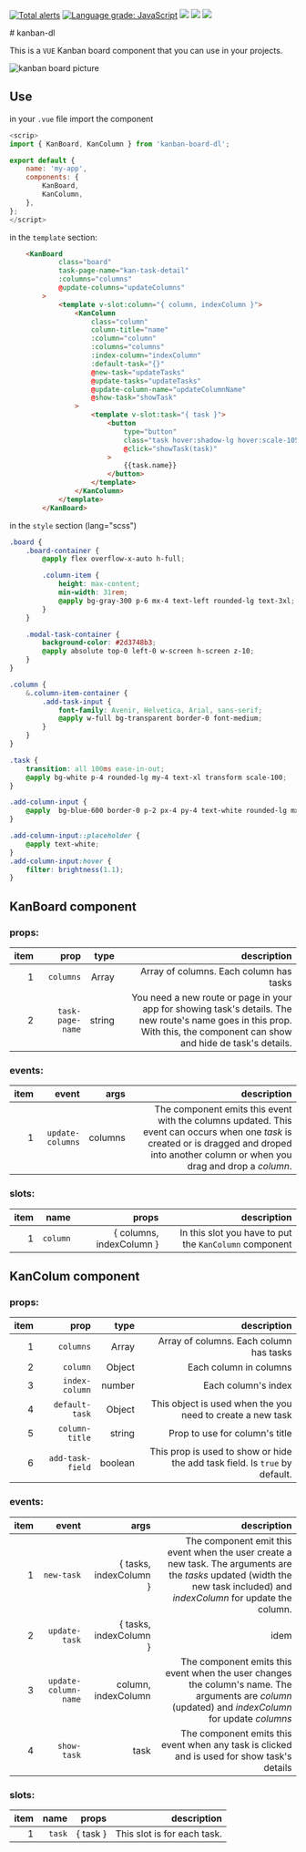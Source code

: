 <p align-center>
<a href="https://lgtm.com/projects/g/JoseJuan81/kanban-board-dl/alerts/"><img alt="Total alerts" src="https://img.shields.io/lgtm/alerts/g/JoseJuan81/kanban-board-dl.svg?logo=lgtm&logoWidth=18"/></a>
<a href="https://lgtm.com/projects/g/JoseJuan81/kanban-board-dl/context:javascript"><img alt="Language grade: JavaScript" src="https://img.shields.io/lgtm/grade/javascript/g/JoseJuan81/kanban-board-dl.svg?logo=lgtm&logoWidth=18"/></a>
<img src="https://img.shields.io/npm/dm/kanban-board-dl">
<img src="https://img.shields.io/github/license/josejuan81/kanban-board-dl">
<img src="https://img.shields.io/npm/v/kanban-board-dl">
</p>
# kanban-dl

This is a `VUE` Kanban board component that you can use in your projects.

<img src="https://japi-static.s3.amazonaws.com/undefined/Captura-de-Pantalla-2020-03-18-a-la%28s%29-18.45.56.png" alt="kanban board picture">

## Use
in your `.vue` file import the component
```js
<scrip>
import { KanBoard, KanColumn } from 'kanban-board-dl';

export default {
    name: 'my-app',
    components: {
        KanBoard,
        KanColumn,
    },
};
</script>
```
in the `template` section:
```html
    <KanBoard
			class="board"
			task-page-name="kan-task-detail"
			:columns="columns"
			@update-columns="updateColumns"
		>
			<template v-slot:column="{ column, indexColumn }">
				<KanColumn
					class="column"
					column-title="name"
					:column="column"
					:columns="columns"
					:index-column="indexColumn"
					:default-task="{}"
					@new-task="updateTasks"
					@update-tasks="updateTasks"
					@update-column-name="updateColumnName"
					@show-task="showTask"
				>
					<template v-slot:task="{ task }">
                        <button
                            type="button"
							class="task hover:shadow-lg hover:scale-105"
							@click="showTask(task)"
						>
							{{task.name}}
						</button>
					</template>
				</KanColumn>
			</template>
		</KanBoard>
```
in the `style` section (lang="scss")
```css
.board {
	.board-container {
		@apply flex overflow-x-auto h-full;

		.column-item {
			height: max-content;
			min-width: 31rem;
			@apply bg-gray-300 p-6 mx-4 text-left rounded-lg text-3xl;
		}
	}

	.modal-task-container {
		background-color: #2d3748b3;
		@apply absolute top-0 left-0 w-screen h-screen z-10;
	}
}

.column {
	&.column-item-container {
		.add-task-input {
			font-family: Avenir, Helvetica, Arial, sans-serif;
			@apply w-full bg-transparent border-0 font-medium;
		}
	}
}

.task {
	transition: all 100ms ease-in-out;
	@apply bg-white p-4 rounded-lg my-4 text-xl transform scale-100;
}

.add-column-input {
	@apply  bg-blue-600 border-0 p-2 px-4 py-4 text-white rounded-lg mx-4;
}

.add-column-input::placeholder {
	@apply text-white;
}
.add-column-input:hover {
	filter: brightness(1.1);
}
```
## KanBoard component
### props:

item | prop | type | description
----:| ---: | -----:|----------:
1|`columns`|Array| Array of columns. Each column has tasks
2|`task-page-name`|string|You need a new route or page in your app for showing task's details. The new route's name goes in this prop. With this, the component can show and hide de task's details.

### events:

item | event | args | description
----:| ---: | -----:|----------:
1|`update-columns`| columns | The component emits this event with the columns updated. This event can occurs when one *task* is created or is dragged and droped into another column or when you drag and drop a *column*.

### slots: 
item | name | props | description
----:| ---: | -----:|----------:
1|`column`|{ columns, indexColumn }| In this slot you have to put the `KanColumn` component

## KanColum component
### props:

item | prop | type | description
----:| ---: | -----:|----------:
1|`columns`|Array| Array of columns. Each column has tasks
2| `column`|Object| Each column in columns
3|`index-column`|number| Each column's index
4|`default-task`|Object| This object is used when the you need to create a new task
5|`column-title`|string|Prop to use for column's title
6|`add-task-field`|boolean|This prop is used to show or hide the add task field. Is `true` by default.

### events:

item | event | args | description
----:| ---: | -----:|----------:
1|`new-task`| { tasks, indexColumn } | The component emit this event when the user create a new task. The arguments are the *tasks* updated (width the new task included) and *indexColumn* for update the column.
2|`update-task`| { tasks, indexColumn }| idem
3 |`update-column-name`| column, indexColumn| The component emits this event when the user changes the column's name. The arguments are *column* (updated) and *indexColumn* for update *columns*
4|`show-task`| task | The component emits this event when any task is clicked and is used for show task's details

### slots: 
item | name | props | description
----:| ---: | -----:|----------:
1|`task`|{ task }| This slot is for each task. 